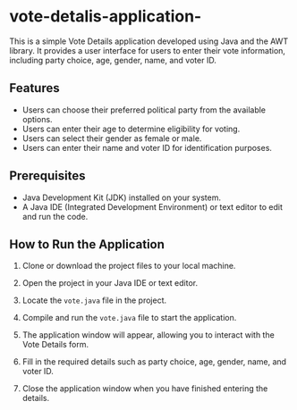 # vote-detalis-application-

This is a simple Vote Details application developed using Java and the AWT library. It provides a user interface for users to enter their vote information, including party choice, age, gender, name, and voter ID.

## Features

- Users can choose their preferred political party from the available options.
- Users can enter their age to determine eligibility for voting.
- Users can select their gender as female or male.
- Users can enter their name and voter ID for identification purposes.

## Prerequisites

- Java Development Kit (JDK) installed on your system.
- A Java IDE (Integrated Development Environment) or text editor to edit and run the code.

## How to Run the Application

1. Clone or download the project files to your local machine.

2. Open the project in your Java IDE or text editor.

3. Locate the `vote.java` file in the project.

4. Compile and run the `vote.java` file to start the application.

5. The application window will appear, allowing you to interact with the Vote Details form.

6. Fill in the required details such as party choice, age, gender, name, and voter ID.

7. Close the application window when you have finished entering the details.

